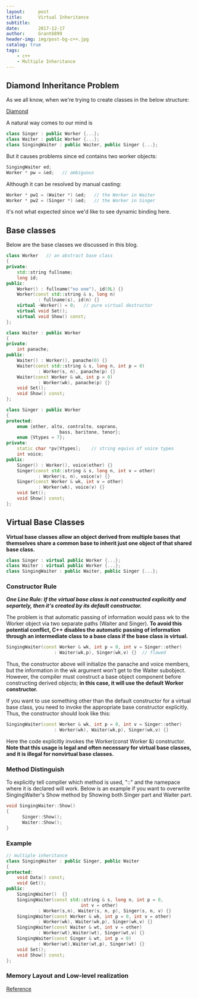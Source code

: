 ```yaml
---
layout:		post
title:		Virtual Inheritance
subtitle:
date:		2017-12-17
author: 	Grant6899
header-img: img/post-bg-c++.jpg
catalog: true
tags:
    - c++
    - Multiple Inheritance
---
```


## Diamond Inheritance Problem

As we all know, when we're trying to create classes in the below structure:

[Diamond](../_post_img/MI.jpg)

A natural way comes to our mind is
```c++
class Singer : public Worker {...};
class Waiter : public Worker {...};
class SingingWaiter : public Waiter, public Singer {...};
```

But it causes problems since ed contains two worker objects:
```c++
SingingWaiter ed;
Worker * pw = &ed;   // ambiguous
```

Although it can be resolved by manual casting:
```c++
Worker * pw1 = (Waiter *) &ed;   // the Worker in Waiter
Worker * pw2 = (Singer *) &ed;   // the Worker in Singer
```
it's not what expected since we'd like to see dynamic binding here.


## Base classes

Below are the base classes we discussed in this blog.

```c++
class Worker   // an abstract base class
{
private:
    std::string fullname;
    long id;
public:
    Worker() : fullname("no one"), id(0L) {}
    Worker(const std::string & s, long n)
            : fullname(s), id(n) {}
    virtual ~Worker() = 0;   // pure virtual destructor
    virtual void Set();
    virtual void Show() const;
};

class Waiter : public Worker
{
private:
    int panache;
public:
    Waiter() : Worker(), panache(0) {}
    Waiter(const std::string & s, long n, int p = 0)
            : Worker(s, n), panache(p) {}
    Waiter(const Worker & wk, int p = 0)
            : Worker(wk), panache(p) {}
    void Set();
    void Show() const;
};

class Singer : public Worker
{
protected:
    enum {other, alto, contralto, soprano,
                    bass, baritone, tenor};
    enum {Vtypes = 7};
private:
    static char *pv[Vtypes];    // string equivs of voice types
    int voice;
public:
    Singer() : Worker(), voice(other) {}
    Singer(const std::string & s, long n, int v = other)
            : Worker(s, n), voice(v) {}
    Singer(const Worker & wk, int v = other)
            : Worker(wk), voice(v) {}
    void Set();
    void Show() const;
};
```

## Virtual Base Classes

**Virtual base classes allow an object derived from multiple bases that themselves share a common base to inherit just one object of that shared base class.**

```c++
class Singer : virtual public Worker {...};
class Waiter : virtual public Worker {...};
class SingingWaiter : public Waiter, public Singer {...};
```


### Constructor Rule

***One Line Rule: If the virtual base class is not constructed explicitly and separtely, then it's created by its default constructor.***

The problem is that automatic passing of information would pass wk to the Worker object via two separate paths (Waiter and Singer). **To avoid this potential conflict, C++ disables the automatic passing of information through an intermediate class to a base class if the base class is virtual.** 


```c++
SingingWaiter(const Worker & wk, int p = 0, int v = Singer::other)
                  : Waiter(wk,p), Singer(wk,v) {}  // flawed
```

Thus, the constructor above will initialize the panache and voice members, but the information in the wk argument won’t get to the Waiter subobject. However, the compiler must construct a base object component before constructing derived objects; **in this case, it will use the default Worker constructor.**

If you want to use something other than the default constructor for a virtual base class, you need to invoke the appropriate base constructor explicitly. Thus, the constructor should look like this:

```c++
SingingWaiter(const Worker & wk, int p = 0, int v = Singer::other)
                  : Worker(wk), Waiter(wk,p), Singer(wk,v) {}
```
Here the code explicitly invokes the Worker(const Worker &) constructor. **Note that this usage is legal and often necessary for virtual base classes, and it is illegal for nonvirtual base classes.**

### Method Distinguish

To explicitly tell complier which method is used, "::" and the namepace where it is declared will work. Below is an example if you want to overwrite SingingWaiter's Show method by Showing both Singer part and Waiter part.

```c++
void SingingWaiter::Show()
{
      Singer::Show();
      Waiter::Show();
}
```

### Example

```c++
// multiple inheritance
class SingingWaiter : public Singer, public Waiter
{
protected:
    void Data() const;
    void Get();
public:
    SingingWaiter()  {}
    SingingWaiter(const std::string & s, long n, int p = 0,
                            int v = other)
            : Worker(s,n), Waiter(s, n, p), Singer(s, n, v) {}
    SingingWaiter(const Worker & wk, int p = 0, int v = other)
            : Worker(wk), Waiter(wk,p), Singer(wk,v) {}
    SingingWaiter(const Waiter & wt, int v = other)
            : Worker(wt),Waiter(wt), Singer(wt,v) {}
    SingingWaiter(const Singer & wt, int p = 0)
            : Worker(wt),Waiter(wt,p), Singer(wt) {}
    void Set();
    void Show() const;
};
```

### Memory Layout and Low-level realization

[Reference](http://www.jianshu.com/p/4a65e84559db)





